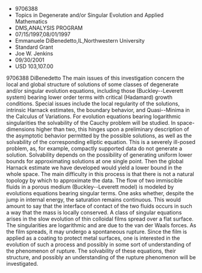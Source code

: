 
* 9706388
* Topics in Degenerate and/or Singular Evolution and Applied Mathematics
* DMS,ANALYSIS PROGRAM
* 07/15/1997,08/01/1997
* Emmanuele DiBenedetto,IL,Northwestern University
* Standard Grant
* Joe W. Jenkins
* 09/30/2001
* USD 103,107.00

9706388 DiBenedetto The main issues of this investigation concern the local and
global structure of solutions of some classes of degenerate and/or singular
evolution equations, including those (Buckley--Leverett system) bearing lower
order terms with critical (Hadamard) growth conditions. Special issues include
the local regularity of the solutions, intrinsic Harnack estimates, the boundary
behavior, and Quasi--Minima in the Calculus of Variations. For evolution
equations bearing logarithmic singularities the solvability of the Cauchy
problem will be studied. In space-dimensions higher than two, this hinges upon a
preliminary description of the asymptotic behavior permitted by the possible
solutions, as well as the solvability of the corresponding elliptic equation.
This is a severely ill-posed problem, as, for example, compactly supported data
do not generate a solution. Solvability depends on the possibility of generating
uniform lower bounds for approximating solutions at one single point. Then the
global Harnack estimate we have developed would yield a lower bound in the whole
space. The main difficulty in this process is that there is not a natural
topology by which to approximate the data. The flow of two immiscible fluids in
a porous medium (Buckley--Leverett model) is modeled by evolutions equations
bearing singular terms. One asks whether, despite the jump in internal energy,
the saturation remains continuous. This would amount to say that the interface
of contact of the two fluids occurs in such a way that the mass is locally
conserved. A class of singular equations arises in the slow evolution of thin
colloidal films spread over a flat surface. The singularities are logarithmic
and are due to the van der Waals forces. As the film spreads, it may undergo a
spontaneous rupture. Since the film is applied as a coating to protect metal
surfaces, one is interested in the evolution of such a process and possibly in
some sort of understanding of the phenomenon of rupture. The solvability of
these equations, their structure, and possibly an understanding of the rupture
phenomenon will be investigated.
